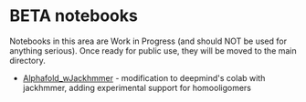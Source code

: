# BETA notebooks
Notebooks in this area are Work in Progress (and should NOT be used for anything serious). Once ready for public use, they will be moved to the main directory.

- [Alphafold_wJackhmmer](https://colab.research.google.com/github/sokrypton/ColabFold/blob/main/beta/AlphaFold_wJackhmmer.ipynb) - modification to deepmind's colab with jackhmmer, adding experimental support for homooligomers
